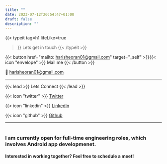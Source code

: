 ```yaml
---
title: ""
date: 2023-07-12T20:54:47+01:00
draft: false
description: ""
---
```


{{< typeit 
  tag=h1
  lifeLike=true
>}}
Lets get in touch
{{< /typeit >}}

{{< button href="mailto: harisheoran01@gmail.com" target="_self" >}}{{< icon "envelope" >}}  Mail me {{< /button >}} 
    
📧  harisheoran01@gmail.com

---

{{< lead >}}
Lets Connect
{{< /lead >}}


{{< icon "twitter" >}} [Twitter](https://twitter.com/harisheoran)

{{< icon "linkedin" >}} [LinkedIn](https://www.linkedin.com/in/harishsheoran01/)

{{< icon "github" >}} [Github](https://github.com/harisheoran)


---

<head>
	<title>Contact</title>
	<meta charset="UTF-8" />
		<script>
  (function (C, A, L) {
    let p = function (a, ar) {
      a.q.push(ar);
    };
    let d = C.document;
    C.Cal =
      C.Cal ||
      function () {
        let cal = C.Cal;
        let ar = arguments;
        if (!cal.loaded) {
          cal.ns = {};
          cal.q = cal.q || [];
          d.head.appendChild(d.createElement("script")).src = A;
          cal.loaded = true;
        }
        if (ar[0] === L) {
          const api = function () {
            p(api, arguments);
          };
          const namespace = ar[1];
          api.q = api.q || [];
          typeof namespace === "string" ? (cal.ns[namespace] = api) && p(api, ar) : p(cal, ar);
          return;
        }
        p(cal, ar);
      };
    })(window, "https://cal.com/embed.js", "init");
    Cal("init")
  </script>
</head>

<body>
	<h1>
		<h3>I am currently open for full-time engineering roles, which involves Android app developmenet.</h3>
        <h4>Interested in working together? Feel free to schedule a meet!</h4>
	</h1>
	<div id="my-cal-embed"></div>
	<script>
		Cal("inline", {
			elementOrSelector: "#my-cal-embed", // You can also provide an element directly
			calLink: "harisheoran", // The link that you want to embed. It would open https://cal.com/jane in embed
			config: {
				name: "", // Prefill Name
				email: "", // Prefill Email
				notes: "", // Prefill Notes
				guests: ["", ""], // Prefill Guests
				theme: "dark", // "dark" or "light" theme
			},
		});
	</script>
	</script>
</body>